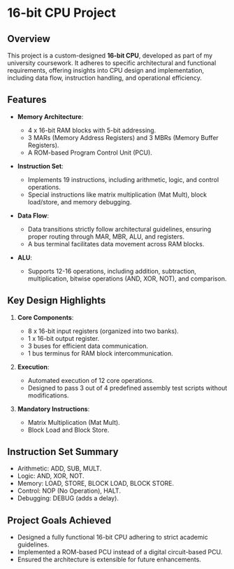 # 16-bit CPU Project  

## Overview  
This project is a custom-designed **16-bit CPU**, developed as part of my university coursework. It adheres to specific architectural and functional requirements, offering insights into CPU design and implementation, including data flow, instruction handling, and operational efficiency.  

## Features  
- **Memory Architecture**:  
  - 4 x 16-bit RAM blocks with 5-bit addressing.  
  - 3 MARs (Memory Address Registers) and 3 MBRs (Memory Buffer Registers).  
  - A ROM-based Program Control Unit (PCU).  

- **Instruction Set**:  
  - Implements 19 instructions, including arithmetic, logic, and control operations.  
  - Special instructions like matrix multiplication (Mat Mult), block load/store, and memory debugging.  

- **Data Flow**:  
  - Data transitions strictly follow architectural guidelines, ensuring proper routing through MAR, MBR, ALU, and registers.  
  - A bus terminal facilitates data movement across RAM blocks.  

- **ALU**:  
  - Supports 12-16 operations, including addition, subtraction, multiplication, bitwise operations (AND, XOR, NOT), and comparison.  

## Key Design Highlights  
1. **Core Components**:  
   - 8 x 16-bit input registers (organized into two banks).  
   - 1 x 16-bit output register.  
   - 3 buses for efficient data communication.  
   - 1 bus terminus for RAM block intercommunication.  

2. **Execution**:  
   - Automated execution of 12 core operations.  
   - Designed to pass 3 out of 4 predefined assembly test scripts without modifications.  

3. **Mandatory Instructions**:  
   - Matrix Multiplication (Mat Mult).  
   - Block Load and Block Store.  

## Instruction Set Summary  
- Arithmetic: ADD, SUB, MULT.  
- Logic: AND, XOR, NOT.  
- Memory: LOAD, STORE, BLOCK LOAD, BLOCK STORE.  
- Control: NOP (No Operation), HALT.  
- Debugging: DEBUG (adds a delay).  

## Project Goals Achieved  
- Designed a fully functional 16-bit CPU adhering to strict academic guidelines.  
- Implemented a ROM-based PCU instead of a digital circuit-based PCU.  
- Ensured the architecture is extensible for future enhancements.  


